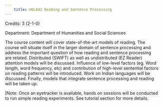 ```yaml
---
    title: HUL843 Reading and Sentence Processing
---
```

Credits: 3 (2-1-0)

Department: Department of Humanities and Social Sciences

The course content will cover state-of-the-art models of reading. The course will situate itself in the larger domain of sentence processing and address the important question of how reading and sentence processing are related. Distributed (SWIFT) as well as undistributed (EZ Reader) attention models will be discussed. Influence of low-level factors (eg. Word length, word frequency, etc) and contribution of high-level sentential factors on reading patterns will be introduced. Work on Indian languages will be discussed. Finally, models that integrate sentence processing and reading will be taken up.

[Note: Once an eyetracker is available, hands on sessions will be conducted to run simple reading experiments. See tutorial section for more details.